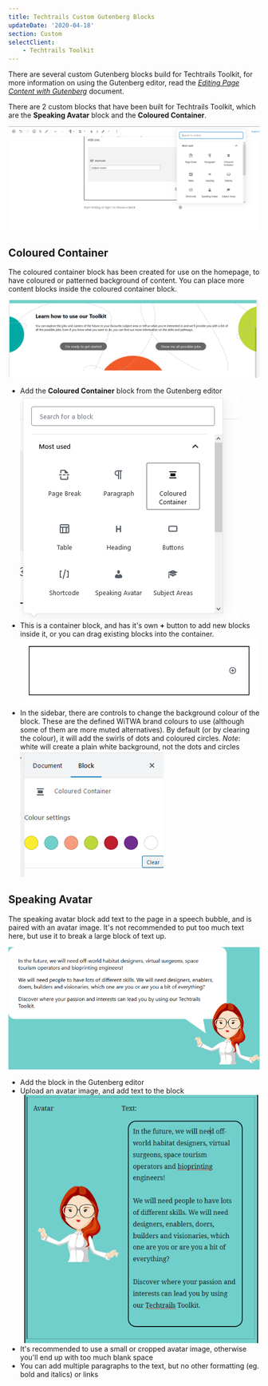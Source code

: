 ```yaml
---
title: Techtrails Custom Gutenberg Blocks
updateDate: '2020-04-18'
section: Custom
selectClient:
    - Techtrails Toolkit
---
```


There are several custom Gutenberg blocks build for Techtrails Toolkit, for more information on using the Gutenberg editor, read the [*Editing Page Content with Gutenberg*](/docs/wordpress/editing-page-content-with-gutenberg) document.

There are 2 custom blocks that have been built for Techtrails Toolkit, which are the **Speaking Avatar** block and the **Coloured Container**.

![You can select one of the custom Gutenberg blocks when adding a new block](../img/cms/techtrails-wp-addblock.png)

## Coloured Container
The coloured container block has been created for use on the homepage, to have coloured or patterned background of content. You can place more content blocks inside the coloured container block.

![The coloured container block can either give the dots and coloured circles as the background, or will create a solid coloured background, similar to the existing content blocks on the homepage](../img/cms/techtrails-colouredcontainer.png)

- Add the **Coloured Container** block from the Gutenberg editor
![](../img/cms/techtrails-wp-colouredcontainerblock.png)
- This is a container block, and has it's own **+** button to add new blocks inside it, or you can drag existing blocks into the container.
![](../img/cms/techtrails-wp-emptycontainer.png)
- In the sidebar, there are controls to change the background colour of the block. These are the defined WiTWA brand colours to use (although some of them are more muted alternatives). By default (or by clearing the colour), it will add the swirls of dots and coloured circles. *Note*: white will create a plain white background, not the dots and circles
![](../img/cms/techtrails-wp-colours.png)

## Speaking Avatar
The speaking avatar block add text to the page in a speech bubble, and is paired with an avatar image. It's not recommended to put too much text here, but use it to break a large block of text up.

![The speaking avatar appears on the page similar to this](../img/cms/techtrails-speakingavatar.png)

- Add the block in the Gutenberg editor
- Upload an avatar image, and add text to the block
  ![You can view and edit the avatar and text in the Gutenberg editor](../img/cms/techtrails-wp-avatar.png)
- It's recommended to use a small or cropped avatar image, otherwise you'll end up with too much blank space
- You can add multiple paragraphs to the text, but no other formatting (eg. bold and italics) or links
